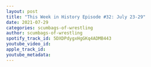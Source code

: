 ```yaml
---
layout: post
title: "This Week in History Episode #32: July 23-29"
date: 2021-07-29
categories: scumbags-of-wrestling
author: scumbags-of-wrestling
spotify_track_id: 5DXDPdygxHgGKq4ADMB443
youtube_video_id: 
apple_track_id: 
youtube_metadata: 
---
```

